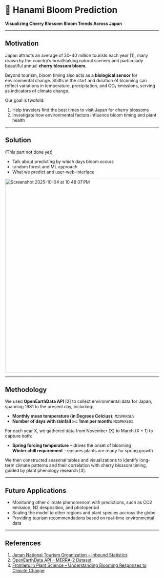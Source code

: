 # 🌸 Hanami Bloom Prediction  
**Visualizing Cherry Blossom Bloom Trends Across Japan**

---

## Motivation  
Japan attracts an average of 30–40 million tourists each year [1], many drawn by the country’s breathtaking natural scenery and particularly beautiful annual **cherry blossom bloom**.  

Beyond tourism, bloom timing also acts as a **biological sensor** for environmental change. Shifts in the start and duration of blooming can reflect variations in temperature, precipitation, and CO₂ emissions, serving as indicators of climate change.  

Our goal is twofold:
1. Help travelers find the best times to visit Japan for cherry blossoms 
2. Investigate how environmental factors influence bloom timing and plant health  

---
## Solution

(This part not done yet)
- Talk about predicting by which days bloom occurs
- random forest and ML approach
- What we predict and user-web-interface

<img width="882" height="633" alt="Screenshot 2025-10-04 at 10 48 07 PM" src="https://github.com/user-attachments/assets/96aec756-1723-40e7-b66e-7252f07dbe95" />
  

---

## Methodology  
We used **OpenEarthData API** [2] to collect environmental data for Japan, spanning 1981 to the present day, including:

- **Monthly mean temperature (in Degrees Celcius):** `M2SMNXSLV`  
- **Number of days with rainfall >= 1mm per month:** `M2SMNXEDI`  

For each year X, we gathered data from November (X) to March (X + 1) to capture both:

- **Spring forcing temperature** – drives the onset of blooming  
   **Winter chill requirement** – ensures plants are ready for spring growth  

We then constructed seasonal tables and visualizations to identify long-term climate patterns and their correlation with cherry blossom timing, guided by plant phenology research [3].

---

## Future Applications  
- Monitoring other climate phenomenom with predictions, such as CO2 emission, N2 desposition, and photoperiod
- Scaling the model to other regions and plant species  accross the globe
- Providing tourism recommendations based on real-time environmental data  

---

## References  
1. [Japan National Tourism Organization – Inbound Statistics](https://www.tourism.jp/en/tourism-database/stats/inbound/)  
2. [OpenEarthData API – MERRA-2 Dataset](https://disc.gsfc.nasa.gov/datasets/M2SMNXSLV_5.12.4/summary)  
3. [Frontiers in Plant Science – Understanding Blooming Responses to Climate Change](https://www.frontiersin.org/journals/plant-science/articles/10.3389/fpls.2020.00443/full)
